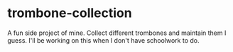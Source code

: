 # trombone-collection
A fun side project of mine. Collect different trombones and maintain them I guess. I'll be working on this when I don't have schoolwork to do.
